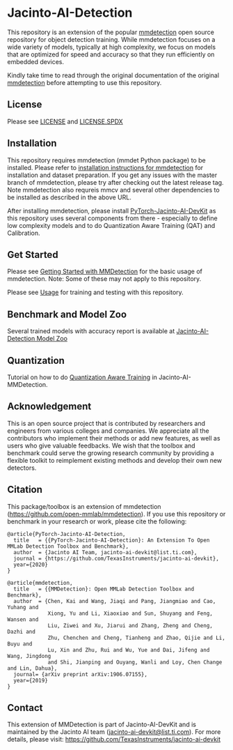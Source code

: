 # Jacinto-AI-Detection


This repository is an extension of the popular [mmdetection](https://github.com/open-mmlab/mmdetection) open source repository for object detection training. While mmdetection focuses on a wide variety of models, typically at high complexity, we focus on models that are optimized for speed and accuracy so that they run efficiently on embedded devices. 

Kindly take time to read through the original documentation of the original [mmdetection](https://github.com/open-mmlab/mmdetection) before attempting to use this repository.


## License

Please see [LICENSE](./LICENSE) and [LICENSE.SPDX](./LICENSE.SPDX)


## Installation

This repository requires mmdetection (mmdet Python package) to be installed. Please refer to [installation instructions for mmdetection](https://github.com/open-mmlab/mmdetection/blob/master/docs/install.md) for installation and dataset preparation. If you get any issues with the master branch of mmdetection, please try after checking out the latest release tag. Note mmdetection also requreis mmcv and several other dependencies to be installed as described in the above URL.

After installing mmdetection, please install [PyTorch-Jacinto-AI-DevKit](https://bitbucket.itg.ti.com/projects/JACINTO-AI/repos/pytorch-jacinto-ai-devkit/browse/) as this repository uses several components from there - especially to define low complexity models and to do Quantization Aware Training (QAT) and Calibration.


## Get Started

Please see [Getting Started with MMDetection](https://github.com/open-mmlab/mmdetection/blob/master/docs/getting_started.md) for the basic usage of mmdetection. Note: Some of these may not apply to this repository.

Please see [Usage](./docs/usage.md) for training and testing with this repository.


## Benchmark and Model Zoo

Several trained models with accuracy report is available at [Jacinto-AI-Detection Model Zoo](./docs/model_zoo.md) 


## Quantization

Tutorial on how to do [Quantization Aware Training](./docs/quantization.md) in Jacinto-AI-MMDetection. 


## Acknowledgement

This is an open source project that is contributed by researchers and engineers from various colleges and companies. We appreciate all the contributors who implement their methods or add new features, as well as users who give valuable feedbacks.
We wish that the toolbox and benchmark could serve the growing research community by providing a flexible toolkit to reimplement existing methods and develop their own new detectors.


## Citation

This package/toolbox is an extension of mmdetection (https://github.com/open-mmlab/mmdetection). If you use this repository or benchmark in your research or work, please cite the following:

```
@article{PyTorch-Jacinto-AI-Detection,
  title   = {{PyTorch-Jacinto-AI-Detection}: An Extension To Open MMLab Detection Toolbox and Benchmark},
  author  = {Jacinto AI Team, jacinto-ai-devkit@list.ti.com},
  journal = {https://github.com/TexasInstruments/jacinto-ai-devkit},
  year={2020}
}
```
```
@article{mmdetection,
  title   = {{MMDetection}: Open MMLab Detection Toolbox and Benchmark},
  author  = {Chen, Kai and Wang, Jiaqi and Pang, Jiangmiao and Cao, Yuhang and
             Xiong, Yu and Li, Xiaoxiao and Sun, Shuyang and Feng, Wansen and
             Liu, Ziwei and Xu, Jiarui and Zhang, Zheng and Cheng, Dazhi and
             Zhu, Chenchen and Cheng, Tianheng and Zhao, Qijie and Li, Buyu and
             Lu, Xin and Zhu, Rui and Wu, Yue and Dai, Jifeng and Wang, Jingdong
             and Shi, Jianping and Ouyang, Wanli and Loy, Chen Change and Lin, Dahua},
  journal= {arXiv preprint arXiv:1906.07155},
  year={2019}
}
```


## Contact
This extension of MMDetection is part of Jacinto-AI-DevKit and is maintained by the Jacinto AI team (jacinto-ai-devkit@list.ti.com). For more details, please visit: https://github.com/TexasInstruments/jacinto-ai-devkit
